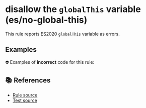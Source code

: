 # disallow the `globalThis` variable (es/no-global-this)

This rule reports ES2020 `globalThis` variable as errors.

## Examples

⛔ Examples of **incorrect** code for this rule:

<eslint-playground type="bad" code="/*eslint es/no-global-this: error */
console.log(globalThis === window)
" />

## 📚 References

- [Rule source](https://github.com/mysticatea/eslint-plugin-es/blob/v2.0.0/lib/rules/no-global-this.js)
- [Test source](https://github.com/mysticatea/eslint-plugin-es/blob/v2.0.0/tests/lib/rules/no-global-this.js)
